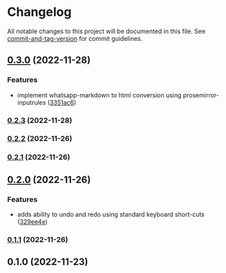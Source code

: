 # Changelog

All notable changes to this project will be documented in this file. See [commit-and-tag-version](https://github.com/absolute-version/commit-and-tag-version) for commit guidelines.

## [0.3.0](https://github.com/jithusnair/whatsapp-editor/compare/v0.2.3...v0.3.0) (2022-11-28)


### Features

* implement whatsapp-markdown to html conversion using prosemirror-inputrules ([3351ac6](https://github.com/jithusnair/whatsapp-editor/commit/3351ac639b142768971fba3bb2dfacca13d7f91f))

### [0.2.3](https://github.com/jithusnair/whatsapp-editor/compare/v0.2.2...v0.2.3) (2022-11-28)

### [0.2.2](https://github.com/jithusnair/whatsapp-editor/compare/v0.2.1...v0.2.2) (2022-11-26)

### [0.2.1](https://github.com/jithusnair/whatsapp-editor/compare/v0.2.0...v0.2.1) (2022-11-26)

## [0.2.0](https://github.com/jithusnair/whatsapp-editor/compare/v0.1.1...v0.2.0) (2022-11-26)


### Features

* adds ability to undo and redo using standard keyboard short-cuts ([329ee4e](https://github.com/jithusnair/whatsapp-editor/commit/329ee4eb6cfb2e6a5f611a695808dbe4a59fe6c9))

### [0.1.1](https://github.com/jithusnair/whatsapp-editor/compare/v0.1.0...v0.1.1) (2022-11-26)

## 0.1.0 (2022-11-23)
